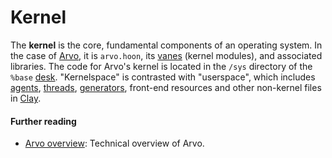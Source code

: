 # Kernel

The **kernel** is the core, fundamental components of an operating system. In the case of [Arvo](arvo.md), it is `arvo.hoon`, its [vanes](vane.md) (kernel modules), and associated libraries. The code for Arvo's kernel is located in the `/sys` directory of the `%base` [desk](desk.md). "Kernelspace" is contrasted with "userspace", which includes [agents](agent.md), [threads](thread.md), [generators](generator.md), front-end resources and other non-kernel files in [Clay](clay.md).

#### Further reading

- [Arvo overview](../system/kernel): Technical overview of Arvo.
